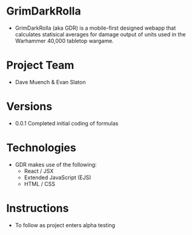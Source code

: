 # GrimDarkRolla
- GrimDarkRolla (aka GDR) is a mobile-first designed webapp that calculates statisical averages for damage output of units used in the Warhammer 40,000 tabletop wargame.

# Project Team
- Dave Muench & Evan Slaton

# Versions
- 0.0.1 Completed initial coding of formulas

# Technologies
- GDR makes use of the following:
  + React / JSX
  + Extended JavaScript (EJS)
  + HTML / CSS
  
# Instructions
- To follow as project enters alpha testing
